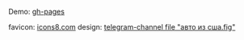 Demo: <a href="https://jisuzkrist.github.io/autoexpress/">gh-pages</a>

favicon: <a href="https://icons8.com/icon/12684/автомобиль">icons8.com</a>
design: <a href="https://t.me/from0to1com">telegram-channel file "авто из сша.fig"</a>
